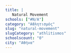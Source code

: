 ```yaml
---
title: |
   Natural Movement
schools: ["#N/A"]
category: "Αθλητισμός"
slug: "natural-movement"
slugCategory: "athlitismos"
schoolscount: "0"
city: "Αθήνα"
---
```


